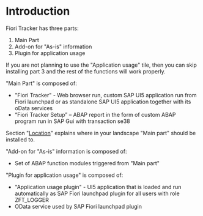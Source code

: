 # Introduction

Fiori Tracker has three parts:
1. Main Part
2. Add-on for "As-is" information
3. Plugin for application usage

If you are not planning to use the "Application usage" tile, then you can skip installing part 3 and the rest of the functions will work properly.

"Main Part" is composed of:
-	"Fiori Tracker" - Web browser run, custom SAP UI5 application run from Fiori launchpad or as standalone SAP UI5 application together with its oData services
-	“Fiori Tracker Setup” – ABAP report in the form of custom ABAP program run in SAP Gui with transaction se38

Section "[Location](installation-guide/location.md)" explains where in your landscape "Main part" should be installed to.

"Add-on for "As-is" information is composed of:
-   Set of ABAP function modules triggered from "Main part" 

"Plugin for application usage" is composed of:
- "Application usage plugin" - UI5 application that is loaded and run automatically as SAP Fiori launchpad plugin for all users with role ZFT_LOGGER
- OData service used by SAP Fiori launchpad plugin